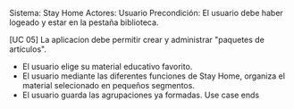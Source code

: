 Sistema: Stay Home
Actores: Usuario
Precondición: El usuario debe haber logeado y estar en la pestaña biblioteca.

[UC 05] La aplicacíon debe permitir crear y administrar "paquetes de artículos".
- El usuario elige su material educativo favorito.
- El usuario mediante las diferentes funciones de Stay Home, organiza el material 
selecionado en pequeños segmentos.
- El usuario guarda las agrupaciones ya formadas.
Use case ends
